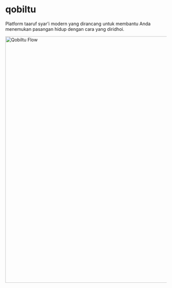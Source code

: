 # qobiltu
Platform taaruf syar'i modern yang dirancang untuk membantu Anda menemukan pasangan hidup dengan cara yang diridhoi.

<img width="1024" height="768" alt="Qobiltu Flow" src="https://github.com/user-attachments/assets/aa70a35f-af21-4ad0-9c96-ac34fc0640c1" />
